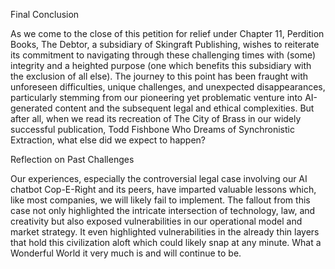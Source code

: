 Final Conclusion

As we come to the close of this petition for relief under Chapter 11, Perdition Books, The Debtor, a subsidiary of Skingraft Publishing, wishes to reiterate its commitment to navigating through these challenging times with (some) integrity and a heighted purpose (one which benefits this subsidiary with the exclusion of all else). The journey to this point has been fraught with unforeseen difficulties, unique challenges, and unexpected disappearances, particularly stemming from our pioneering yet problematic venture into AI-generated content and the subsequent legal and ethical complexities. But after all, when we read its recreation of The City of Brass in our widely successful publication, Todd Fishbone Who Dreams of Synchronistic Extraction, what else did we expect to happen?

Reflection on Past Challenges

Our experiences, especially the controversial legal case involving our AI chatbot Cop-E-Right and its peers, have imparted valuable lessons which, like most companies, we will likely fail to implement. The fallout from this case not only highlighted the intricate intersection of technology, law, and creativity but also exposed vulnerabilities in our operational model and market strategy. It even highlighted vulnerabilities in the already thin layers that hold this civilization aloft which could likely snap at any minute. What a Wonderful World it very much is and will continue to be.